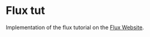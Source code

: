 # Flux tut

Implementation of the flux tutorial on the [Flux Website](https://facebook.github.io/flux/docs/todo-list.html).